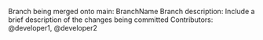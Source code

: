 Branch being merged onto main: BranchName
Branch description: Include a brief description of the changes being committed
Contributors: @developer1, @developer2 
